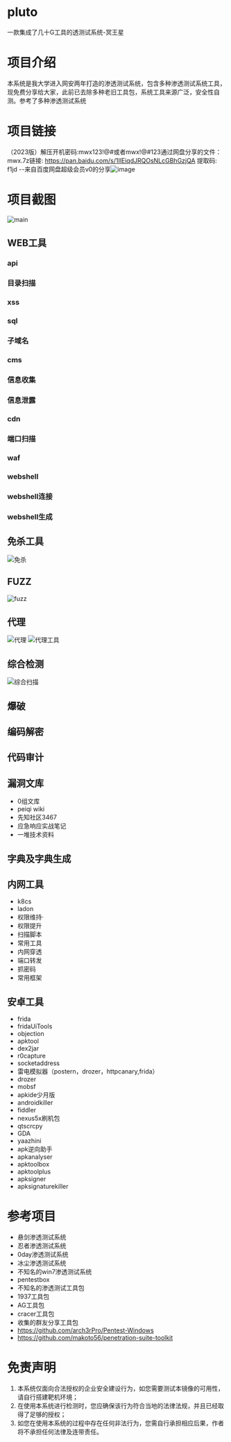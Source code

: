 # pluto
一款集成了几十G工具的透测试系统-冥王星
# 项目介绍
本系统是我大学进入网安两年打造的渗透测试系统，包含多种渗透测试系统工具，现免费分享给大家，此前已去除多种老旧工具包，系统工具来源广泛，安全性自测。参考了多种渗透测试系统
# 项目链接
（2023版）解压开机密码:mwx123!@#或者mwx!@#123通过网盘分享的文件：mwx.7z链接: https://pan.baidu.com/s/1IlEiqdJRQOsNLcGBhGzjQA 提取码: f1jd --来自百度网盘超级会员v0的分享![image](https://github.com/user-attachments/assets/7fb4628a-5ec5-41e3-9518-796ac674ada5)

# 项目截图
![main](https://github.com/xk11z/pluto/assets/126586204/17365e2e-698c-4e0a-998b-b0ce4921469a)
## WEB工具
### api
### 目录扫描
### xss
### sql
### 子域名
### cms
### 信息收集
### 信息泄露
### cdn
### 端口扫描
### waf
### webshell
### webshell连接
### webshell生成

## 免杀工具
![免杀](https://github.com/xk11z/pluto/assets/126586204/0562c838-5aaa-4f2a-a268-4b332fafbd58)
## FUZZ
![fuzz](https://github.com/xk11z/pluto/assets/126586204/4d0a0f4a-2b98-48ba-a608-f07b2f03f869)
## 代理
![代理](https://github.com/xk11z/pluto/assets/126586204/0f4766e5-3193-4af3-a5dd-9b61ce056337)
![代理工具](https://github.com/xk11z/pluto/assets/126586204/ecb774d7-e17f-4a61-8ee5-79ae0e980774)
## 综合检测
![综合扫描](https://github.com/xk11z/pluto/assets/126586204/1d79d105-f703-4438-918a-96ff04ba2e7a)

## 
## 爆破
## 编码解密
## 代码审计
## 漏洞文库
- 0组文库
- peiqi wiki
- 先知社区3467
- 应急响应实战笔记
- 一堆技术资料
## 字典及字典生成
## 内网工具
- k8cs
- ladon
- 权限维持·
- 权限提升
- 扫描脚本
- 常用工具
- 内网穿透
- 端口转发
- 抓密码
- 常用框架
## 安卓工具
- frida
- fridaUiTools
- objection
- apktool
- dex2jar
- r0capture
- socketaddress
- 雷电模拟器（postern，drozer，httpcanary,frida）
- drozer
- mobsf
- apkide少月版
- androidkiller
- fiddler
- nexus5x刷机包
- qtscrcpy
- GDA
- yaazhini
- apk逆向助手
- apkanalyser
- apktoolbox
- apktoolplus
- apksigner
- apksignaturekiller

# 参考项目
- 悬剑渗透测试系统
- 忍者渗透测试系统
- 0day渗透测试系统
- 冰尘渗透测试系统
- 不知名的win7渗透测试系统
- pentestbox
- 不知名的渗透测试工具包
- 1937工具包
- AG工具包
- cracer工具包
- 收集的群友分享工具包
- https://github.com/arch3rPro/Pentest-Windows
- https://github.com/makoto56/penetration-suite-toolkit
# 免责声明
1. 本系统仅面向合法授权的企业安全建设行为，如您需要测试本镜像的可用性，请自行搭建靶机环境；
2. 在使用本系统进行检测时，您应确保该行为符合当地的法律法规，并且已经取得了足够的授权；
3. 如您在使用本系统的过程中存在任何非法行为，您需自行承担相应后果，作者将不承担任何法律及连带责任。
